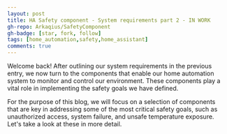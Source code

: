 ```yaml
---
layout: post
title: HA Safety component - System requirements part 2 - IN WORK
gh-repo: Arkaqius/SafetyComponent
gh-badge: [star, fork, follow]
tags: [home_automation,safety,home_assistant]
comments: true
---
```


Welcome back! After outlining our system requirements in the previous entry, we now turn to the components that enable our home automation system to monitor and control our environment. These components play a vital role in implementing the safety goals we have defined.

For the purpose of this blog, we will focus on a selection of components that are key in addressing some of the most critical safety goals, such as unauthorized access, system failure, and unsafe temperature exposure. Let's take a look at these in more detail.